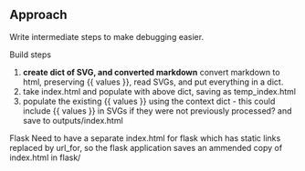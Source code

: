 ## Approach



Write intermediate steps to make debugging easier.

Build steps
1. **create dict of SVG, and converted markdown** convert markdown to html, preserving {{ values }}, read SVGs, and put everything in a dict.
1. take index.html and populate with above dict, saving as temp_index.html
1. populate the existing {{ values }} using the context dict - this could include {{ values }} in SVGs if they were not previously processed? and save to outputs/index.html

Flask
Need to have a separate index.html for flask which has static links replaced by url_for, so the flask application saves an ammended copy of index.html in flask/